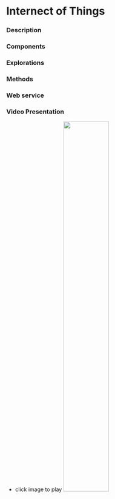 # Internect of Things

### Description

### Components

### Explorations

### Methods

### Web service

### Video Presentation
- click image to play
[<img src="https://img.youtube.com/vi/Mf9wIcq4DA8/maxresdefault.jpg" width="50%">](https://youtu.be/Mf9wIcq4DA8)
